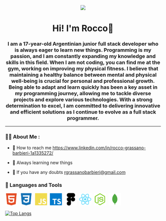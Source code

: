 <div id="header" align="center">
    <img src="https://media.giphy.com/media/qgQUggAC3Pfv687qPC/giphy.gif" width="200"/>
<h1 align="center">Hi! I'm Rocco👋</h1>
<h3 align="center">I am a 17-year-old Argentinian junior full stack developer who is always eager to learn new things. Programming is my passion, and I am constantly expanding my knowledge and skills in this field. When I am not coding, you can find me at the gym, working on improving my physical fitness. I believe that maintaining a healthy balance between mental and physical well-being is crucial for personal and professional growth. Being able to adapt and learn quickly has been a key asset in my programming journey, allowing me to tackle diverse projects and explore various technologies. With a strong determination to excel, I am committed to delivering innovative and efficient solutions as I continue to evolve as a full stack programmer.
</h3>
</div>

---

### 👨‍💻 About Me :

- 📩 How to reach me https://www.linkedin.com/in/rocco-grassano-barbieri-1a1335272/

- 🤖 Always learning new things

- 🤔 If you have any doubts rgrassanobarbieri@gmail.com

<div align="left">
<h3>🔨  Languages and Tools</h3>
  <div>
     <img src="https://github.com/devicons/devicon/blob/master/icons/html5/html5-plain.svg" title="HTML" alt="HTML" width="40" height="40"/>&nbsp;
     <img src="https://github.com/devicons/devicon/blob/master/icons/css3/css3-plain.svg" title="CSS" alt="CSS" width="40" height="40"/>&nbsp;
     <img src="https://github.com/devicons/devicon/blob/master/icons/javascript/javascript-plain.svg" title="JAVASCRIPT" alt="JAVASCRIPT" width="40" height="40"/>&nbsp;
     <img src="https://github.com/devicons/devicon/blob/master/icons/typescript/typescript-plain.svg" title="TYPESCRIPT" alt="TYPESCRIPT" width="40" height="40"/>&nbsp;
     <img src="https://github.com/devicons/devicon/blob/master/icons/figma/figma-plain.svg" title="FIGMA" alt="FIGMA" width="40" height="40"/>&nbsp;
     <img src="https://github.com/devicons/devicon/blob/master/icons/react/react-original.svg" title="REACT" alt="REACT" width="40" height="40"/>&nbsp;
     <img src="https://github.com/devicons/devicon/blob/master/icons/nodejs/nodejs-plain.svg" title="NODE" alt="NODE" width="40" height="40"/>&nbsp;
     <img src="https://github.com/devicons/devicon/blob/master/icons/mongodb/mongodb-plain.svg" title="MONGODB" alt="MONGODB" width="40" height="40"/>&nbsp;
     
               
  </div>
</div>


[![Top Langs](https://github-readme-stats.vercel.app/api/top-langs/?username=anuraghazra&layout=compact)](https://github.com/anuraghazra/github-readme-stats)

